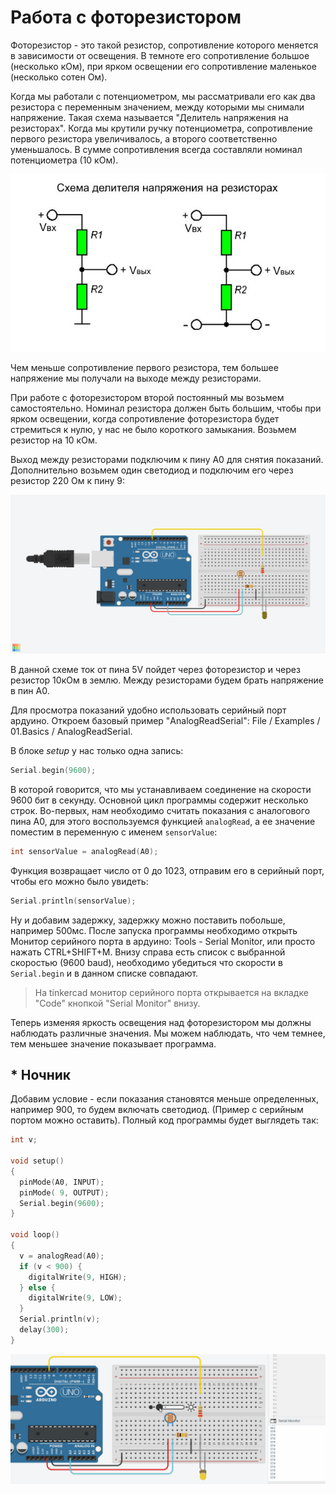 # Работа с фоторезистором

Фоторезистор - это такой резистор, сопротивление которого меняется в зависимости от освещения. В темноте его сопротивление большое (несколько кОм), при ярком освещении его сопротивление маленькое (несколько сотен Ом).

Когда мы работали с потенциометром, мы рассматривали его как два резистора с переменным значением, между которыми мы снимали напряжение. Такая схема называется "Делитель напряжения на резисторах". Когда мы крутили ручку потенциометра, сопротивление первого резистора увеличивалось, а второго соответственно уменьшалось. В сумме сопротивления всегда составляли номинал потенциометра (10 кОм). 

![img](https://github.com/trusiwko/Arduino/raw/master/eKids/Lesson8/src/img1.jpg)

Чем меньше сопротивление первого резистора, тем большее напряжение мы получали на выходе между резисторами.

При работе с фоторезистором второй постоянный мы возьмем самостоятельно. Номинал резистора должен быть большим, чтобы при ярком освещении, когда сопротивление фоторезистора будет стремиться к нулю, у нас не было короткого замыкания. Возьмем резистор на 10 кОм.

Выход между резисторами подключим к пину А0 для снятия показаний. Дополнительно возьмем один светодиод и подключим его через резистор 220 Ом к пину 9:

![8A](https://github.com/trusiwko/Arduino/raw/master/eKids/Lesson8/8A.png)

В данной схеме ток от пина 5V пойдет через фоторезистор и через резистор 10кОм в землю. Между резисторами будем брать напряжение в пин А0.

Для просмотра показаний удобно использовать серийный порт ардуино. Откроем базовый пример "AnalogReadSerial": File / Examples / 01.Basics / AnalogReadSerial.

В блоке _setup_ у нас только одна запись:

```C++
Serial.begin(9600);
```

В которой говорится, что мы устанавливаем соединение на скорости 9600 бит в секунду. Основной цикл программы содержит несколько строк. Во-первых, нам необходимо считать показания с аналогового пина A0, для этого воспользуемся функцией `analogRead`, а ее значение поместим в переменную с именем `sensorValue`:
```C++ 
int sensorValue = analogRead(A0);
```
Функция возвращает число от 0 до 1023, отправим его в серийный порт, чтобы его можно было увидеть:
```C++
Serial.println(sensorValue);
```
Ну и добавим задержку, задержку можно поставить побольше, например 500мс. После запуска программы необходимо открыть Монитор серийного порта в ардуино: Tools - Serial Monitor, или просто нажать CTRL+SHIFT+M. Внизу справа есть список с выбранной скоростью (9600 baud), необходимо убедиться что скорости в `Serial.begin` и в данном списке совпадают.

> На tinkercad монитор серийного порта открывается на вкладке "Code" кнопкой "Serial Monitor" внизу.

Теперь изменяя яркость освещения над фоторезистором мы должны наблюдать различные значения. Мы можем наблюдать, что чем темнее, тем меньшее значение показывает программа.

## * Ночник

Добавим условие - если показания становятся меньше определенных, например 900, то будем включать светодиод. (Пример с серийным портом можно оставить). Полный код программы будет выглядеть так:
```C++
int v;

void setup()
{
  pinMode(A0, INPUT);
  pinMode( 9, OUTPUT);
  Serial.begin(9600);
}

void loop()
{
  v = analogRead(A0);
  if (v < 900) {
  	digitalWrite(9, HIGH);
  } else {
  	digitalWrite(9, LOW);
  }
  Serial.println(v);
  delay(300);
}
```

![8A](https://github.com/trusiwko/Arduino/raw/master/eKids/Lesson8/8A.gif)
